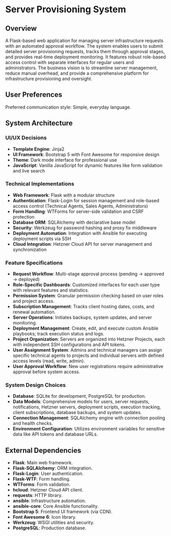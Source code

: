 # Server Provisioning System

## Overview

A Flask-based web application for managing server infrastructure requests with an automated approval workflow. The system enables users to submit detailed server provisioning requests, tracks them through approval stages, and provides real-time deployment monitoring. It features robust role-based access control with separate interfaces for regular users and administrators. The business vision is to streamline server management, reduce manual overhead, and provide a comprehensive platform for infrastructure provisioning and oversight.

## User Preferences

Preferred communication style: Simple, everyday language.

## System Architecture

### UI/UX Decisions
- **Template Engine**: Jinja2
- **UI Framework**: Bootstrap 5 with Font Awesome for responsive design
- **Theme**: Dark mode interface for professional use
- **JavaScript**: Vanilla JavaScript for dynamic features like form validation and live search

### Technical Implementations
- **Web Framework**: Flask with a modular structure
- **Authentication**: Flask-Login for session management and role-based access control (Technical Agents, Sales Agents, Administrators)
- **Form Handling**: WTForms for server-side validation and CSRF protection
- **Database ORM**: SQLAlchemy with declarative base model
- **Security**: Werkzeug for password hashing and proxy fix middleware
- **Deployment Automation**: Integration with Ansible for executing deployment scripts via SSH
- **Cloud Integration**: Hetzner Cloud API for server management and synchronization

### Feature Specifications
- **Request Workflow**: Multi-stage approval process (pending → approved → deployed)
- **Role-Specific Dashboards**: Customized interfaces for each user type with relevant features and statistics.
- **Permission System**: Granular permission checking based on user roles and project access.
- **Subscription Management**: Tracks client hosting dates, costs, and renewal automation.
- **Server Operations**: Initiates backups, system updates, and server monitoring.
- **Deployment Management**: Create, edit, and execute custom Ansible playbooks; track execution status and logs.
- **Project Organization**: Servers are organized into Hetzner Projects, each with independent SSH configurations and API tokens.
- **User Assignment System**: Admins and technical managers can assign specific technical agents to projects and individual servers with defined access levels (read, write, admin).
- **User Approval Workflow**: New user registrations require administrative approval before system access.

### System Design Choices
- **Database**: SQLite for development, PostgreSQL for production.
- **Data Models**: Comprehensive models for users, server requests, notifications, Hetzner servers, deployment scripts, execution tracking, client subscriptions, database backups, and system updates.
- **Connection Management**: SQLAlchemy engine with connection pooling and health checks.
- **Environment Configuration**: Utilizes environment variables for sensitive data like API tokens and database URLs.

## External Dependencies

- **Flask**: Main web framework.
- **Flask-SQLAlchemy**: ORM integration.
- **Flask-Login**: User authentication.
- **Flask-WTF**: Form handling.
- **WTForms**: Form validation.
- **hcloud**: Hetzner Cloud API client.
- **requests**: HTTP library.
- **ansible**: Infrastructure automation.
- **ansible-core**: Core Ansible functionality.
- **Bootstrap 5**: Frontend UI framework (via CDN).
- **Font Awesome 6**: Icon library.
- **Werkzeug**: WSGI utilities and security.
- **PostgreSQL**: Production database.